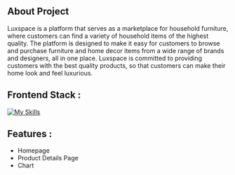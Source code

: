 
## About Project
Luxspace is a platform that serves as a marketplace for household furniture, where customers can find a variety of household items of the highest quality. The platform is designed to make it easy for customers to browse and purchase furniture and home decor items from a wide range of brands and designers, all in one place. Luxspace is committed to providing customers with the best quality products, so that customers can make their home look and feel luxurious.

## Frontend Stack :

[![My Skills](https://skillicons.dev/icons?i=react,tailwind,netlify,figma&theme=light)](https://skillicons.dev)

## Features :
 - Homepage
 - Product Details Page
 - Chart 
